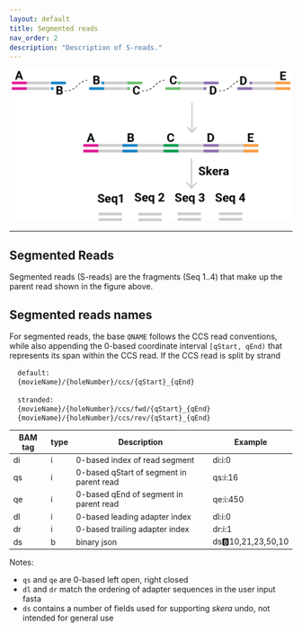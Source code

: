 ```yaml
---
layout: default
title: Segmented reads
nav_order: 2
description: "Description of S-reads."
---
```



<p align="center">
  <img src="img/segmented-read.png" alt="skera logo" width="600px"/>
</p>

***

## Segmented Reads

Segmented reads (S-reads) are the fragments (Seq 1..4) that make up the parent
read shown in the figure above.

## Segmented reads names

For segmented reads, the base ``QNAME`` follows the CCS read conventions, while
also appending the 0-based coordinate interval ``[qStart, qEnd)`` that
represents its span within the CCS read. If the CCS read is split by strand

```
  default:
  {movieName}/{holeNumber}/ccs/{qStart}_{qEnd}

  stranded:
  {movieName}/{holeNumber}/ccs/fwd/{qStart}_{qEnd}
  {movieName}/{holeNumber}/ccs/rev/{qStart}_{qEnd}
```

| BAM tag | type |               Description                |       Example       |
| ------- | ---- | ---------------------------------------- | ------------------- |
| di      | i    | 0-based index of read segment            | di:i:0              |
| qs      | i    | 0-based qStart of segment in parent read | qs:i:16             |
| qe      | i    | 0-based qEnd of segment in parent read   | qe:i:450            |
| dl      | i    | 0-based leading adapter index            | dl:i:0              |
| dr      | i    | 0-based trailing adapter index           | dr:i:1              |
| ds      | b    | binary json                              | ds:b:10,21,23,50,10 |

Notes:
 - `qs` and `qe` are 0-based left open, right closed
 - `dl` and `dr` match the ordering of adapter sequences in the user input fasta
 - `ds` contains a number of fields used for supporting _skera_ undo, not
   intended for general use
